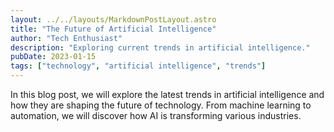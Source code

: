 ```yaml
---
layout: ../../layouts/MarkdownPostLayout.astro
title: "The Future of Artificial Intelligence"
author: "Tech Enthusiast"
description: "Exploring current trends in artificial intelligence."
pubDate: 2023-01-15
tags: ["technology", "artificial intelligence", "trends"]
---
```


In this blog post, we will explore the latest trends in artificial intelligence and how they are shaping the future of technology. From machine learning to automation, we will discover how AI is transforming various industries.
